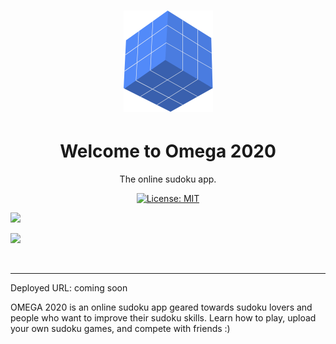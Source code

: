 <h1 align="center"><img src="omega-logo.png" /></h1>

<h1 align="center">Welcome to Omega 2020</h1>
<p align="center">The online sudoku app.</p>

<p align="center">

<a aria-label="Expo is free to use" href="https://github.com/expo/expo/blob/master/LICENSE" target="_blank">
    <img alt="License: MIT" src="https://img.shields.io/badge/License-MIT-success.svg?style=flat-square&color=33CC12" target="_blank" />
  </a>

<a href="https://codeclimate.com/github/JessicaDosseh/Omega-Web-App/maintainability"><img src="https://api.codeclimate.com/v1/badges/bf3221e50181cdd4d9df/maintainability" /></a>

<a href="https://codeclimate.com/github/JessicaDosseh/Omega-Web-App/test_coverage"><img src="https://api.codeclimate.com/v1/badges/bf3221e50181cdd4d9df/test_coverage" /></a>

</p>
<br>

---

Deployed URL: coming soon 

OMEGA 2020 is an online sudoku app geared towards sudoku lovers and people who want to improve their sudoku skills.
Learn how to play, upload your own sudoku games, and compete with friends :)
